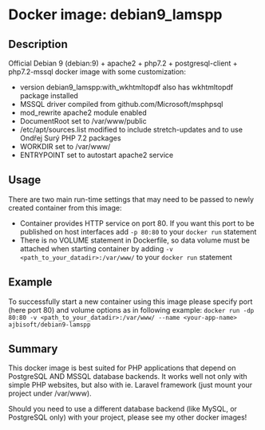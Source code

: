# Docker image: debian9_lamspp

## Description

Official Debian 9 (debian:9) + apache2 + php7.2 + postgresql-client + php7.2-mssql docker image with some customization:
* version debian9_lamspp:with_wkhtmltopdf also has wkhtmltopdf package installed
* MSSQL driver compiled from github.com/Microsoft/msphpsql
* mod_rewrite apache2 module enabled
* DocumentRoot set to /var/www/public
* /etc/apt/sources.list modified to include stretch-updates and to use Ondřej Surý PHP 7.2 packages
* WORKDIR set to /var/www/
* ENTRYPOINT set to autostart apache2 service

## Usage

There are two main run-time settings that may need to be passed to newly created container from this image:
* Container provides HTTP service on port 80. If you want this port to be published on host interfaces add `-p 80:80` to your `docker run` statement
* There is no VOLUME statement in Dockerfile, so data volume must be attached when starting container by adding `-v <path_to_your_datadir>:/var/www/` to your `docker run` statement

## Example

To successfully start a new container using this image please specify port (here port 80) and volume options as in following example:
`docker run -dp 80:80 -v <path_to_your_datadir>:/var/www/ --name <your-app-name> ajbisoft/debian9-lamspp`

## Summary

This docker image is best suited for PHP applications that depend on PostgreSQL AND MSSQL database backends. It works well not only with simple PHP websites, but also with ie. Laravel framework (just mount your project under /var/www).

Should you need to use a different database backend (like MySQL, or PostgreSQL only) with your project, please see my other docker images!
